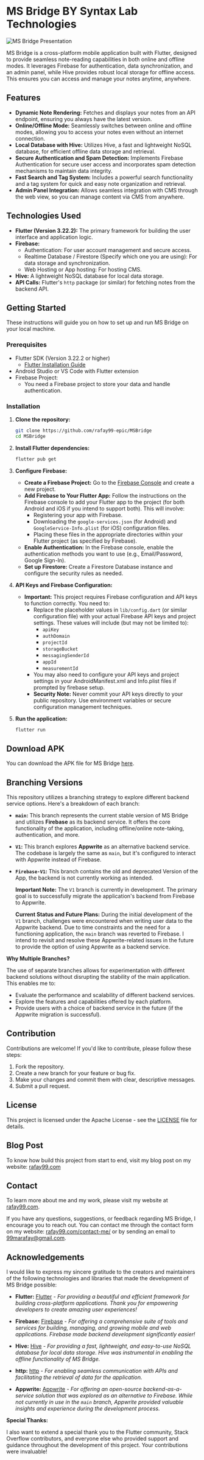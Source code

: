# MS Bridge BY Syntax Lab Technologies

![MS Bridge Presentation](/Mockup//MS%20Bridge/1.png)

MS Bridge is a cross-platform mobile application built with Flutter, designed to provide seamless note-reading capabilities in both online and offline modes. It leverages Firebase for authentication, data synchronization, and an admin panel, while Hive provides robust local storage for offline access. This ensures you can access and manage your notes anytime, anywhere.

## Features

- **Dynamic Note Rendering:** Fetches and displays your notes from an API endpoint, ensuring you always have the latest version.
- **Online/Offline Mode:** Seamlessly switches between online and offline modes, allowing you to access your notes even without an internet connection.
- **Local Database with Hive:** Utilizes Hive, a fast and lightweight NoSQL database, for efficient offline data storage and retrieval.
- **Secure Authentication and Spam Detection:** Implements Firebase Authentication for secure user access and incorporates spam detection mechanisms to maintain data integrity.
- **Fast Search and Tag System:** Includes a powerful search functionality and a tag system for quick and easy note organization and retrieval.
- **Admin Panel Integration:** Allows seamless integration with CMS through the web view, so you can manage content via CMS from anywhere.

## Technologies Used

- **Flutter (Version 3.22.2):** The primary framework for building the user interface and application logic.
- **Firebase:**
  - Authentication: For user account management and secure access.
  - Realtime Database / Firestore (Specify which one you are using): For data storage and synchronization.
  - Web Hosting or App hosting: For hosting CMS.
- **Hive:** A lightweight NoSQL database for local data storage.
- **API Calls:** Flutter's `http` package (or similar) for fetching notes from the backend API.

## Getting Started

These instructions will guide you on how to set up and run MS Bridge on your local machine.

### Prerequisites

- Flutter SDK (Version 3.22.2 or higher)
  - [Flutter Installation Guide](https://docs.flutter.dev/get-started/install)
- Android Studio or VS Code with Flutter extension
- Firebase Project:
  - You need a Firebase project to store your data and handle authentication.

### Installation

1. **Clone the repository:**

   ```bash
   git clone https://github.com/rafay99-epic/MSBridge
   cd MSBridge
   ```

2. **Install Flutter dependencies:**

   ```bash
   flutter pub get
   ```

3. **Configure Firebase:**

   - **Create a Firebase Project:** Go to the [Firebase Console](https://console.firebase.google.com/) and create a new project.
   - **Add Firebase to Your Flutter App:** Follow the instructions on the Firebase console to add your Flutter app to the project (for both Android and iOS if you intend to support both). This will involve:
     - Registering your app with Firebase.
     - Downloading the `google-services.json` (for Android) and `GoogleService-Info.plist` (for iOS) configuration files.
     - Placing these files in the appropriate directories within your Flutter project (as specified by Firebase).
   - **Enable Authentication:** In the Firebase console, enable the authentication methods you want to use (e.g., Email/Password, Google Sign-In).
   - **Set up Firestore:** Create a Firestore Database instance and configure the security rules as needed.

4. **API Keys and Firebase Configuration:**

   - **Important:** This project requires Firebase configuration and API keys to function correctly. You need to:
     - Replace the placeholder values in `lib/config.dart` (or similar configuration file) with your actual Firebase API keys and project settings. These values will include (but may not be limited to):
       - `apiKey`
       - `authDomain`
       - `projectId`
       - `storageBucket`
       - `messagingSenderId`
       - `appId`
       - `measurementId`
     - You may also need to configure your API keys and project settings in your AndroidManifest.xml and Info.plist files if prompted by firebase setup.
     - **Security Note:** Never commit your API keys directly to your public repository. Use environment variables or secure configuration management techniques.

5. **Run the application:**

   ```bash
   flutter run
   ```

## Download APK

You can download the APK file for MS Bridge [here](apk/app-release.apk).

## Branching Versions

This repository utilizes a branching strategy to explore different backend service options. Here's a breakdown of each branch:

- **`main`:** This branch represents the current stable version of MS Bridge and utilizes **Firebase** as its backend service. It offers the core functionality of the application, including offline/online note-taking, authentication, and more.

- **`V1`:** This branch explores **Appwrite** as an alternative backend service. The codebase is largely the same as `main`, but it's configured to interact with Appwrite instead of Firebase.

- **`Firebase-V1`:** This branch contains the old and deprecated Version of the App, the backend is not currently working as intended.

  **Important Note:** The `V1` branch is currently in development. The primary goal is to successfully migrate the application's backend from Firebase to Appwrite.

  **Current Status and Future Plans:** During the initial development of the `V1` branch, challenges were encountered when writing user data to the Appwrite backend. Due to time constraints and the need for a functioning application, the `main` branch was reverted to Firebase. I intend to revisit and resolve these Appwrite-related issues in the future to provide the option of using Appwrite as a backend service.

**Why Multiple Branches?**

The use of separate branches allows for experimentation with different backend solutions without disrupting the stability of the main application. This enables me to:

- Evaluate the performance and scalability of different backend services.
- Explore the features and capabilities offered by each platform.
- Provide users with a choice of backend service in the future (if the Appwrite migration is successful).

## Contribution

Contributions are welcome! If you'd like to contribute, please follow these steps:

1. Fork the repository.
2. Create a new branch for your feature or bug fix.
3. Make your changes and commit them with clear, descriptive messages.
4. Submit a pull request.

## License

This project is licensed under the Apache License - see the [LICENSE](LICENSE) file for details.

## Blog Post

To know how build this project from start to end, visit my blog post on my website: [rafay99.com](rafay99.com/blog/)

## Contact

To learn more about me and my work, please visit my website at [rafay99.com](https://rafay99.com).

If you have any questions, suggestions, or feedback regarding MS Bridge, I encourage you to reach out. You can contact me through the contact form on my website: [rafay99.com/contact-me/](https://rafay99.com/contact-me/) or by sending an email to [99marafay@gmail.com](mailto:99marafay@gmail.com).

## Acknowledgements

I would like to express my sincere gratitude to the creators and maintainers of the following technologies and libraries that made the development of MS Bridge possible:

- **Flutter:** [Flutter](https://flutter.dev/) - _For providing a beautiful and efficient framework for building cross-platform applications. Thank you for empowering developers to create amazing user experiences!_

- **Firebase:** [Firebase](https://firebase.google.com/) - _For offering a comprehensive suite of tools and services for building, managing, and growing mobile and web applications. Firebase made backend development significantly easier!_

- **Hive:** [Hive](https://pub.dev/packages/hive) - _For providing a fast, lightweight, and easy-to-use NoSQL database for local data storage. Hive was instrumental in enabling the offline functionality of MS Bridge._

- **http:** [http](https://pub.dev/packages/http) - _For enabling seamless communication with APIs and facilitating the retrieval of data for the application._

- **Appwrite:** [Appwrite](https://appwrite.io/) - _For offering an open-source backend-as-a-service solution that was explored as an alternative to Firebase. While not currently in use in the `main` branch, Appwrite provided valuable insights and experience during the development process._

**Special Thanks:**

I also want to extend a special thank you to the Flutter community, Stack Overflow contributors, and everyone else who provided support and guidance throughout the development of this project. Your contributions were invaluable!

